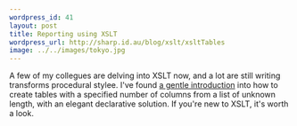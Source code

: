 ```yaml
--- 
wordpress_id: 41
layout: post
title: Reporting using XSLT
wordpress_url: http://sharp.id.au/blog/xslt/xsltTables
image: ../../images/tokyo.jpg
---
```

A few of my collegues are delving into XSLT now, and a lot are still writing transforms procedural stylee. I&apos;ve found <a href="http://www.computorcompanion.com/LPMArticle.asp?ID=202">a gentle introduction</a> into how to create tables with a specified number of columns from a list of unknown length, with an elegant declarative solution. If you&apos;re new to XSLT, it&apos;s worth a look.

